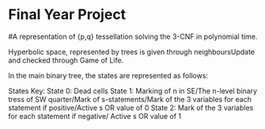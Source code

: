 # Final Year Project
#A representation of {p,q} tessellation solving the 3-CNF in polynomial time.

Hyperbolic space, represented by trees is given through neighboursUpdate and checked through Game of Life.

In the main binary tree, the states are represented as follows:

States Key:
State 0: Dead cells
State 1: Marking of n in SE/The n-level binary tress of SW quarter/Mark of s-statements/Mark of the 3 variables for each statement if positive/Active s OR value of 0
State 2: Mark of the 3 variables for each statement if negative/ Active s OR value of 1
